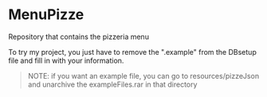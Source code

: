 # MenuPizze
Repository that contains the pizzeria menu

To try my project, you just have to remove the ".example" from the DBsetup file and fill in with your information.

> NOTE: if you want an example file, you can go to resources/pizzeJson and unarchive the exampleFiles.rar in that directory
